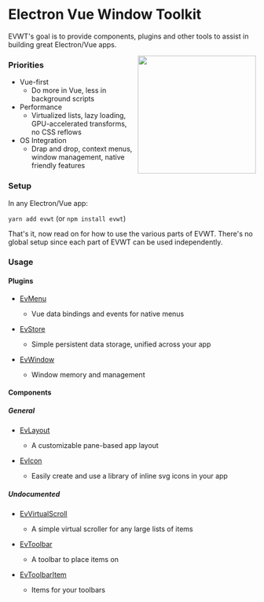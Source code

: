 # Electron Vue Window Toolkit

EVWT's goal is to provide components, plugins and other tools to assist in building great Electron/Vue apps.

<img src="https://avatars2.githubusercontent.com/u/69093854?s=400&u=700c335218280e5a3bfd1d88f82bcc8c05714df6&v=4" align="right" height="240">

### Priorities
* Vue-first
  * Do more in Vue, less in background scripts
* Performance
  * Virtualized lists, lazy loading, GPU-accelerated transforms, no CSS reflows
* OS Integration
  * Drap and drop, context menus, window management, native friendly features

### Setup

In any Electron/Vue app:

`yarn add evwt` (or `npm install evwt`)

That's it, now read on for how to use the various parts of EVWT. There's no global setup since each part of EVWT can be used independently.

### Usage

#### Plugins

* [EvMenu](https://github.com/evwt/evwt/blob/master/EvMenu.md)
  - Vue data bindings and events for native menus

* [EvStore](https://github.com/evwt/evwt/blob/master/EvStore.md)
  - Simple persistent data storage, unified across your app

* [EvWindow](https://github.com/evwt/evwt/blob/master/EvWindow.md)
  - Window memory and management

#### Components

##### General

* [EvLayout](https://github.com/evwt/evwt/blob/master/EvLayout.md)
  - A customizable pane-based app layout

* [EvIcon](https://github.com/evwt/evwt/blob/master/EvIcon.md)
  - Easily create and use a library of inline svg icons in your app

##### Undocumented

* [EvVirtualScroll](https://github.com/evwt/evwt/blob/master/EvVirtualScroll.md)
  - A simple virtual scroller for any large lists of items

* [EvToolbar](https://github.com/evwt/evwt/blob/master/EvToolbar.md)
  - A toolbar to place items on

* [EvToolbarItem](https://github.com/evwt/evwt/blob/master/EvToolbarItem.md)
  - Items for your toolbars

